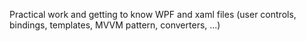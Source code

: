 Practical work and getting to know WPF and xaml files (user controls, bindings, templates, MVVM pattern, converters, ...) 
